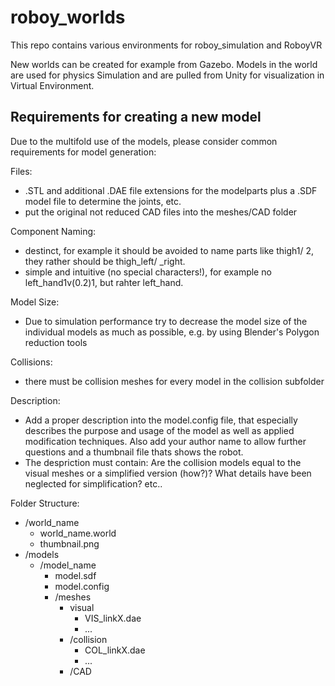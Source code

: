# roboy_worlds
This repo contains various environments for roboy_simulation and RoboyVR


New worlds can be created for example from Gazebo. Models in the world are used for physics Simulation and are pulled from Unity for visualization in Virtual Environment.



## Requirements for creating a new model
Due to the multifold use of the models, please consider common requirements for model generation:



Files:
- .STL and additional .DAE file extensions for the modelparts plus a .SDF model file to determine the joints, etc.
- put the original not reduced CAD files into the meshes/CAD folder

Component Naming:
- destinct, for example it should be avoided to name parts like thigh1/ 2, they rather should be thigh_left/ _right.
- simple and intuitive (no special characters!), for example no left_hand1v(0.2)1, but rahter left_hand.

Model Size:
- Due to simulation performance try to decrease the model size of the individual models as much as possible, e.g. by using Blender's Polygon reduction tools

Collisions:
- there must be collision meshes for every model in the collision subfolder

Description:
- Add a proper description into the model.config file, that especially describes the purpose and usage of the model as well as applied modification techniques. Also add your author name to allow further questions and a thumbnail file thats shows the robot.
- The despriction must contain: Are the collision models equal to the visual meshes or a simplified version (how?)? What details have been neglected for simplification? etc..

Folder Structure:
- /world_name
  -  world_name.world<br />
  - thumbnail.png<br />
- /models
  - /model_name
    - model.sdf<br />
    - model.config<br />
	 - /meshes<br />
         - visual
           - VIS_linkX.dae<br />
	       - ...<br />
	   - /collision<br />
	     - COL_linkX.dae<br />
	     - ...<br />
	   - /CAD
